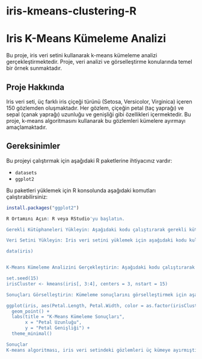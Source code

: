 # iris-kmeans-clustering-R

# Iris K-Means Kümeleme Analizi

Bu proje, iris veri setini kullanarak k-means kümeleme analizi gerçekleştirmektedir. Proje, veri analizi ve görselleştirme konularında temel bir örnek sunmaktadır.

## Proje Hakkında

Iris veri seti, üç farklı iris çiçeği türünü (Setosa, Versicolor, Virginica) içeren 150 gözlemden oluşmaktadır. Her gözlem, çiçeğin petal (taç yaprağı) ve sepal (çanak yaprağı) uzunluğu ve genişliği gibi özellikleri içermektedir. Bu proje, k-means algoritmasını kullanarak bu gözlemleri kümelere ayırmayı amaçlamaktadır.

## Gereksinimler

Bu projeyi çalıştırmak için aşağıdaki R paketlerine ihtiyacınız vardır:

- `datasets`
- `ggplot2`

Bu paketleri yüklemek için R konsolunda aşağıdaki komutları çalıştırabilirsiniz:

```r
install.packages("ggplot2")

R Ortamını Açın: R veya RStudio'yu başlatın.

Gerekli Kütüphaneleri Yükleyin: Aşağıdaki kodu çalıştırarak gerekli kütüphaneleri yükleyin.

Veri Setini Yükleyin: Iris veri setini yüklemek için aşağıdaki kodu kullanın.

data(iris)


K-Means Kümeleme Analizini Gerçekleştirin: Aşağıdaki kodu çalıştırarak k-means kümeleme analizi yapın.

set.seed(15)
irisCluster <- kmeans(iris[, 3:4], centers = 3, nstart = 15)

Sonuçları Görselleştirin: Kümeleme sonuçlarını görselleştirmek için aşağıdaki kodu kullanın.

ggplot(iris, aes(Petal.Length, Petal.Width, color = as.factor(irisCluster$cluster))) + 
  geom_point() +
  labs(title = "K-Means Kümeleme Sonuçları", 
       x = "Petal Uzunluğu", 
       y = "Petal Genişliği") +
  theme_minimal()

Sonuçlar
K-means algoritması, iris veri setindeki gözlemleri üç kümeye ayırmıştır. Görselleştirme, her bir kümenin petal uzunluğu ve genişliği açısından nasıl dağıldığını göstermektedir. Kümeleme sonuçları, çiçek türlerinin belirlenmesine yardımcı olabilir.
